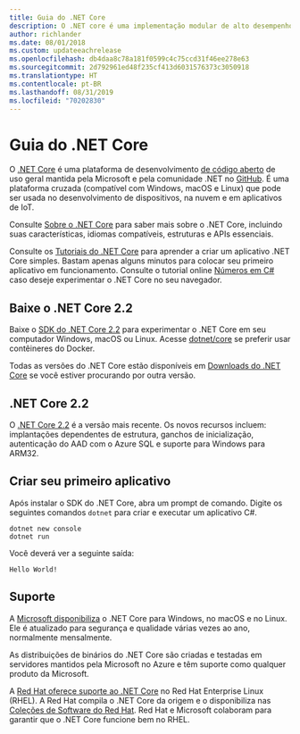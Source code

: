 ```yaml
---
title: Guia do .NET Core
description: O .NET core é uma implementação modular de alto desempenho do .NET para a criação de aplicativos do Windows, Linux e Mac. Saiba mais sobre o .NET Core para começar.
author: richlander
ms.date: 08/01/2018
ms.custom: updateeachrelease
ms.openlocfilehash: db4daa8c78a181f0599c4c75ccd31f46ee278e63
ms.sourcegitcommit: 2d792961ed48f235cf413d6031576373c3050918
ms.translationtype: HT
ms.contentlocale: pt-BR
ms.lasthandoff: 08/31/2019
ms.locfileid: "70202830"
---
```

# <a name="net-core-guide"></a>Guia do .NET Core

O [.NET Core](about.md) é uma plataforma de desenvolvimento [de código aberto](https://github.com/dotnet/coreclr/blob/master/LICENSE.TXT) de uso geral mantida pela Microsoft e pela comunidade .NET no [GitHub](https://github.com/dotnet/core). É uma plataforma cruzada (compatível com Windows, macOS e Linux) que pode ser usada no desenvolvimento de dispositivos, na nuvem e em aplicativos de IoT.

Consulte [Sobre o .NET Core](about.md) para saber mais sobre o .NET Core, incluindo suas características, idiomas compatíveis, estruturas e APIs essenciais.

Consulte os [Tutoriais do .NET Core](tutorials/index.md) para aprender a criar um aplicativo .NET Core simples. Bastam apenas alguns minutos para colocar seu primeiro aplicativo em funcionamento. Consulte o tutorial online [Números em C#](../csharp/tutorials/intro-to-csharp/numbers-in-csharp.yml) caso deseje experimentar o .NET Core no seu navegador.

## <a name="download-net-core-22"></a>Baixe o .NET Core 2.2

Baixe o [SDK do .NET Core 2.2](https://www.microsoft.com/net/download) para experimentar o .NET Core em seu computador Windows, macOS ou Linux. Acesse [dotnet/core](https://hub.docker.com/_/microsoft-dotnet-core/) se preferir usar contêineres do Docker.

Todas as versões do .NET Core estão disponíveis em [Downloads do .NET Core](https://www.microsoft.com/net/download/archives) se você estiver procurando por outra versão.

## <a name="net-core-22"></a>.NET Core 2.2

O [.NET Core 2.2](whats-new/dotnet-core-2-2.md) é a versão mais recente. Os novos recursos incluem: implantações dependentes de estrutura, ganchos de inicialização, autenticação do AAD com o Azure SQL e suporte para Windows para ARM32.

## <a name="create-your-first-application"></a>Criar seu primeiro aplicativo

Após instalar o SDK do .NET Core, abra um prompt de comando. Digite os seguintes comandos `dotnet` para criar e executar um aplicativo C#.

```console
dotnet new console
dotnet run
```

Você deverá ver a seguinte saída:

```output
Hello World!
```

## <a name="support"></a>Suporte

A [Microsoft disponibiliza](https://www.microsoft.com/net/support/policy) o .NET Core para Windows, no macOS e no Linux. Ele é atualizado para segurança e qualidade várias vezes ao ano, normalmente mensalmente.

As distribuições de binários do .NET Core são criadas e testadas em servidores mantidos pela Microsoft no Azure e têm suporte como qualquer produto da Microsoft.

A [Red Hat oferece suporte ao .NET Core](http://redhatloves.net/) no Red Hat Enterprise Linux (RHEL). A Red Hat compila o .NET Core da origem e o disponibiliza nas [Coleções de Software do Red Hat](https://developers.redhat.com/products/softwarecollections/overview/). Red Hat e Microsoft colaboram para garantir que o .NET Core funcione bem no RHEL.
